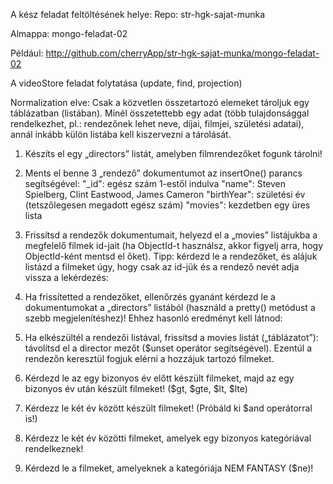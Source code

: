 A kész feladat feltöltésének helye:
Repo: str-hgk-sajat-munka

Almappa: mongo-feladat-02

Például: http://github.com/cherryApp/str-hgk-sajat-munka/mongo-feladat-02


A videoStore feladat folytatása (update, find, projection)

Normalization elve: Csak a közvetlen összetartozó elemeket tároljuk egy táblázatban (listában). Minél összetettebb egy adat (több tulajdonsággal rendelkezhet, pl.: rendezőnek lehet neve, díjai, filmjei, születési adatai), annál inkább külön listába kell kiszervezni a tárolását.

1.  Készíts el egy „directors” listát, amelyben filmrendezőket fogunk tárolni!
2.  Ments el benne 3 „rendező” dokumentumot az insertOne() parancs segítségével:
      "_id": egész szám 1-estől indulva
      "name": Steven Spielberg, Clint Eastwood, James Cameron
      "birthYear": születési év (tetszőlegesen megadott egész szám)
      "movies": kezdetben egy üres lista
4.  Frissítsd a rendezők dokumentumait, helyezd el a „movies” listájukba a megfelelő filmek id-jait (ha ObjectId-t használsz, akkor figyelj arra, hogy ObjectId-ként mentsd el őket). Tipp: kérdezd le a rendezőket, és alájuk listázd a filmeket úgy, hogy csak az id-jük és a rendező nevét adja vissza a lekérdezés:

5.  Ha frissítetted a rendezőket, ellenőrzés gyanánt kérdezd le a dokumentumokat a „directors” listából (használd a pretty() metódust a szebb megjelenítéshez)! Ehhez hasonló eredményt kell látnod:


6.  Ha elkészültél a rendezői listával, frissítsd a movies listát („táblázatot”): távolítsd el a director mezőt ($unset operátor segítségével). Ezentúl a rendezőn keresztül fogjuk elérni a hozzájuk tartozó filmeket.
7.  Kérdezd le az egy bizonyos év előtt készült filmeket, majd az egy bizonyos év után készült filmeket! ($gt, $gte, $lt, $lte)
8.  Kérdezz le két év között készült filmeket! (Próbáld ki $and operátorral is!)
9.  Kérdezz le két év közötti filmeket, amelyek egy bizonyos kategóriával rendelkeznek!
10. Kérdezd le a filmeket, amelyeknek a kategóriája NEM FANTASY ($ne)!
